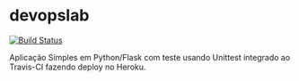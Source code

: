 # devopslab  

[![Build Status](https://travis-ci.com/adrsant/devopslab.svg?branch=master)](https://travis-ci.com/adrsant/devopslab)

Aplicação Simples em  Python/Flask com teste usando Unittest integrado ao Travis-CI fazendo deploy no Heroku.
